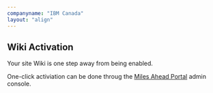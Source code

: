 ```yaml
---
companyname: "IBM Canada"
layout: "align"
---
```


## Wiki Activation
 
Your site Wiki is one step away from being enabled.
 
One-click activiation can be done throug the [Miles Ahead Portal](https://www.xennial.com) admin console.
